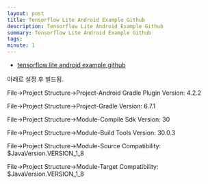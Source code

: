 ```yaml
---
layout: post
title: Tensorflow Lite Android Example Github
description: Tensorflow Lite Android Example Github
summary: Tensorflow Lite Android Example Github
tags: 
minute: 1
---
```

* [tensorflow lite android example github](https://github.com/tensorflow/examples)

아래로 설정 후 빌드됨.

File->Project Structure->Project-Android Gradle Plugin Version: 4.2.2

File->Project Structure->Project-Gradle Version: 6.7.1

File->Project Structure->Module-Compile Sdk Version: 30

File->Project Structure->Module-Build Tools Version: 30.0.3

File->Project Structure->Module-Source Compatibility: $JavaVersion.VERSION_1_8

File->Project Structure->Module-Target Compatibility: $JavaVersion.VERSION_1_8
